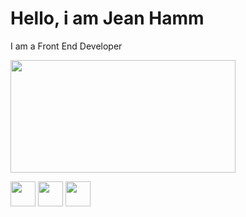 # Hello, i am Jean Hamm
<p>I am a Front End Developer</p>

<img height="180em" width="360em" src="[![Anurag's GitHub stats](https://github-readme-stats.vercel.app/api?username=JeanHamm)](https://github.com/anuraghazra/github-readme-stats)" />

<img src="https://cdn.jsdelivr.net/gh/devicons/devicon/icons/html5/html5-original.svg" width="40" height="40" />   <img src="https://cdn.jsdelivr.net/gh/devicons/devicon/icons/css3/css3-original.svg" width="40" height="40" />   <img src="https://cdn.jsdelivr.net/gh/devicons/devicon/icons/javascript/javascript-original.svg" width="40" height="40" />
          
          
          

